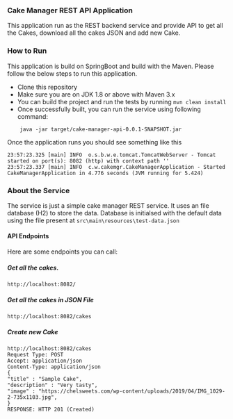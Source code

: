### Cake Manager REST API Application

This application run as the REST backend service and provide API to get all the Cakes, download all the cakes JSON and add new Cake.


### How to Run
This application is build on SpringBoot and build with the Maven. Please follow the below steps to run this application.
* Clone this repository
* Make sure you are on JDK 1.8 or above with Maven 3.x
* You can build the project and run the tests by running ```mvn clean install```
* Once successfully built, you can run the service using following command:
```
    java -jar target/cake-manager-api-0.0.1-SNAPSHOT.jar
```
Once the application runs you should see something like this

```
23:57:23.325 [main] INFO  o.s.b.w.e.tomcat.TomcatWebServer - Tomcat started on port(s): 8082 (http) with context path ''
23:57:23.337 [main] INFO  c.w.cakemgr.CakeManagerApplication - Started CakeManagerApplication in 4.776 seconds (JVM running for 5.424)
```

### About the Service
The service is just a simple cake manager REST service. It uses an file database (H2) to store the data. Database is initialsed with the default data using the file present at ```src\main\resources\test-data.json```


#### API Endpoints
Here are some endpoints you can call:

##### Get all the cakes.
```
http://localhost:8082/
```

##### Get all the cakes in JSON File
```
http://localhost:8082/cakes
```

##### Create new Cake
```
http://localhost:8082/cakes
Request Type: POST 
Accept: application/json
Content-Type: application/json
{
"title" : "Sample Cake",
"description" : "Very tasty",
"image" : "https://chelsweets.com/wp-content/uploads/2019/04/IMG_1029-2-735x1103.jpg",
}
RESPONSE: HTTP 201 (Created)
